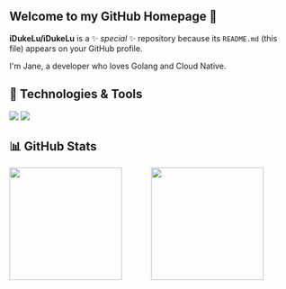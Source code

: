 ## Welcome to my GitHub Homepage 👋


**iDukeLu/iDukeLu** is a ✨ _special_ ✨ repository because its `README.md` (this file) appears on your GitHub profile.

I'm Jane, a developer who loves Golang and Cloud Native.

## 🔧 Technologies & Tools
![](https://img.shields.io/badge/Code-Python-informational?style=flat&logo=python&logoColor=white)
![](https://img.shields.io/badge/Tools-Docker-informational?style=flat&logo=docker&logoColor=white)

## 📊 GitHub Stats
<div style="display: flex;">
  <img src="https://github-readme-stats.vercel.app/api?username=iDukeLu&theme=github_dark_dimmed&show_icons=true" style="flex: 1; height: 200px; object-fit: contain;" />
  <img src="https://github-readme-stats.vercel.app/api/top-langs/?username=iDukeLu" style="flex: 1; height: 200px; object-fit: contain;" />
</div>